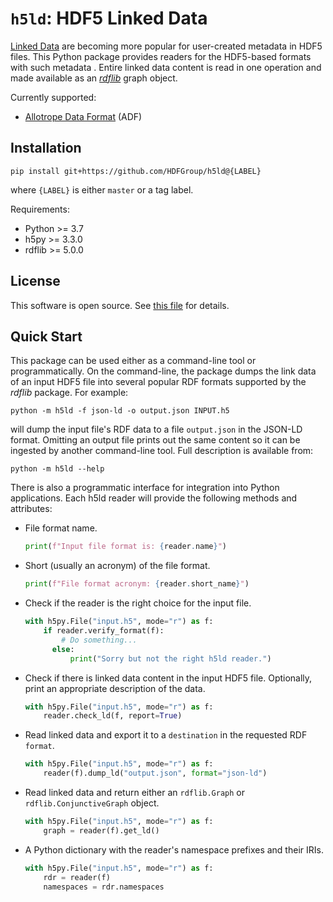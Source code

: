 # `h5ld`: HDF5 Linked Data

[Linked Data](https://www.w3.org/standards/semanticweb/data) are becoming more popular for user-created metadata in HDF5 files. This Python package provides readers for the HDF5-based formats with such metadata . Entire linked data content is read in one operation and made available as an [_rdflib_](https://rdflib.readthedocs.io) graph object.

Currently supported:
* [Allotrope Data Format](https://docs.allotrope.org/) (ADF)

## Installation

    pip install git+https://github.com/HDFGroup/h5ld@{LABEL}

where `{LABEL}` is either `master` or a tag label.

Requirements:

* Python >= 3.7
* h5py >= 3.3.0
* rdflib >= 5.0.0

## License

This software is open source. See [this file](./LICENSE) for details.

## Quick Start

This package can be used either as a command-line tool or programmatically. On the command-line, the package dumps the link data of an input HDF5 file into several popular RDF formats supported by the _rdflib_ package. For example:

    python -m h5ld -f json-ld -o output.json INPUT.h5

will dump the input file's RDF data to a file `output.json` in the JSON-LD format. Omitting an output file prints out the same content so it can be ingested by another command-line tool. Full description is available from:

    python -m h5ld --help

There is also a programmatic interface for integration into Python applications. Each h5ld reader will provide the following methods and attributes:

* File format name.

    ```python
    print(f"Input file format is: {reader.name}")
    ```

* Short (usually an acronym) of the file format.

    ```python
    print(f"File format acronym: {reader.short_name}")
    ```

* Check if the reader is the right choice for the input file.

    ```python
    with h5py.File("input.h5", mode="r") as f:
        if reader.verify_format(f):
            # Do something...
          else:
              print("Sorry but not the right h5ld reader.")
    ```

* Check if there is linked data content in the input HDF5 file. Optionally, print an appropriate description of the data.

    ```python
    with h5py.File("input.h5", mode="r") as f:
        reader.check_ld(f, report=True)
    ```

* Read linked data and export it to a `destination` in the requested RDF `format`.

    ```python
    with h5py.File("input.h5", mode="r") as f:
        reader(f).dump_ld("output.json", format="json-ld")
    ```

* Read linked data and return either an `rdflib.Graph` or `rdflib.ConjunctiveGraph` object.

    ```python
    with h5py.File("input.h5", mode="r") as f:
        graph = reader(f).get_ld()
    ```

* A Python dictionary with the reader's namespace prefixes and their IRIs.

    ```python
    with h5py.File("input.h5", mode="r") as f:
        rdr = reader(f)
        namespaces = rdr.namespaces
    ```
